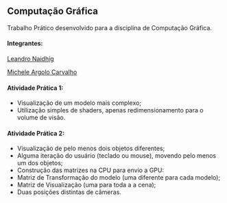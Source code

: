 ## Computação Gráfica

Trabalho Prático desenvolvido para a disciplina de Computação Gráfica.

#### Integrantes: 

[Leandro Naidhig](https://github.com/Leandro-Naidhig/)

[Michele Argolo Carvalho](https://github.com/xmixele/)

#### Atividade Prática 1:
- Visualização de um modelo mais complexo;
- Utilização simples de shaders, apenas redimensionamento para o volume de visão.

#### Atividade Prática 2:
- Visualização de pelo menos dois objetos diferentes;
- Alguma iteração do usuário (teclado ou mouse), movendo pelo menos um dos objetos;
- Construção das matrizes na CPU para envio a GPU:
- Matriz de Transformação do modelo (uma diferente para cada modelo);
- Matriz de Visualização (uma para toda a a cena);
- Duas posições distintas de câmeras.
